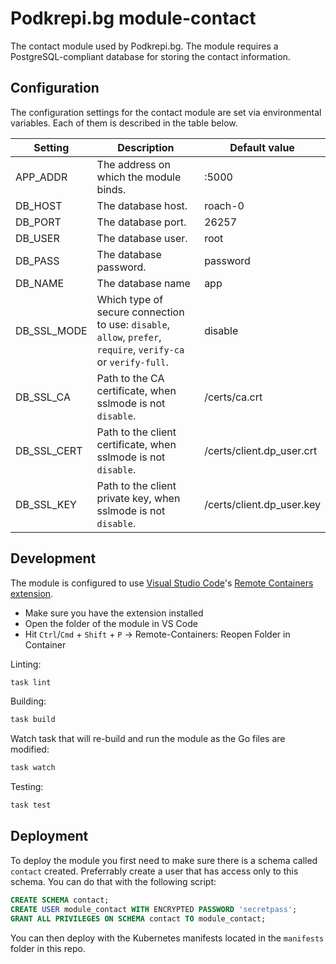 # Podkrepi.bg module-contact
The contact module used by Podkrepi.bg. The module requires a PostgreSQL-compliant database for storing the contact information.

## Configuration
The configuration settings for the contact module are set via environmental variables. Each of them is described in the table below.

| Setting     | Description                                                                                        | Default value             |
|-------------|----------------------------------------------------------------------------------------------------|---------------------------|
| APP_ADDR    | The address on which the module binds.                                                             | :5000                     |
| DB_HOST     | The database host.                                                                                 | roach-0                   |
| DB_PORT     | The database port.                                                                                 | 26257                     |
| DB_USER     | The database user.                                                                                 | root                      |
| DB_PASS     | The database password.                                                                             | password                  |
| DB_NAME     | The database name                                                                                  | app                       |
| DB_SSL_MODE | Which type of secure connection to use: `disable`, `allow`, `prefer`, `require`, `verify-ca` or `verify-full`. | disable                   |
| DB_SSL_CA   | Path to the CA certificate, when sslmode is not `disable`.                                           | /certs/ca.crt             |
| DB_SSL_CERT | Path to the client certificate, when sslmode is not `disable`.                                       | /certs/client.dp_user.crt |
| DB_SSL_KEY  | Path to the client private key, when sslmode is not `disable`.                                       | /certs/client.dp_user.key |

## Development
The module is configured to use [Visual Studio Code](https://code.visualstudio.com/download)'s [Remote Containers extension](https://code.visualstudio.com/docs/remote/containers).
 - Make sure you have the extension installed
 - Open the folder of the module in VS Code
 - Hit `Ctrl`/`Cmd` + `Shift` + `P` -> Remote-Containers: Reopen Folder in Container

Linting:
```bash
task lint
```

Building:
```bash
task build
```

Watch task that will re-build and run the module as the Go files are modified:
```bash
task watch
```

Testing:
```bash
task test
```

## Deployment
To deploy the module you first need to make sure there is a schema called `contact` created. Preferrably create a user that has access only to this schema. You can do that with the following script:
```sql
CREATE SCHEMA contact;
CREATE USER module_contact WITH ENCRYPTED PASSWORD 'secretpass';
GRANT ALL PRIVILEGES ON SCHEMA contact TO module_contact;
```

You can then deploy with the Kubernetes manifests located in the `manifests` folder in this repo.
